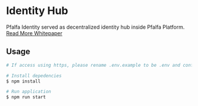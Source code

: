 # Identity Hub

Pfalfa Identity served as decentralized identity hub inside Pfalfa Platform.  
[Read More Whitepaper](https://pfalfa.github.io/whitepaper/chapter_4.html)

## Usage
```bash
# If access using https, please rename .env.example to be .env and configure HTTPS_KEY & HTTPS_CERT

# Install depedencies 
$ npm install

# Run application
$ npm run start
```